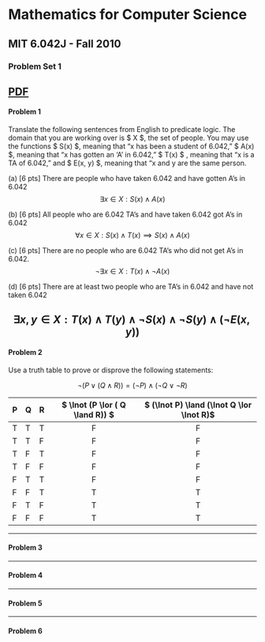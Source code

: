 # Mathematics for Computer Science
## MIT 6.042J - Fall 2010
### Problem Set 1
  
[PDF](https://ocw.mit.edu/courses/6-042j-mathematics-for-computer-science-fall-2010/52e4d5a499a39c41c129e1eb4e831e20_MIT6_042JF10_assn01.pdf)
---
#### Problem 1

Translate the following sentences from English to predicate logic. The domain that you are working over is $ X $, the set of people. You may use the functions $ S(x) $, meaning that “x has been a student of 6.042,” $ A(x) $, meaning that “x has gotten an ‘A’ in 6.042,” $ T(x) $ , meaning that “x is a TA of 6.042,” and $ E(x, y) $, meaning that “x and y are the same person.  

(a) [6 pts] There are people who have taken 6.042 and have gotten A’s in 6.042  
$$ \exists x \in X : S(x) \land A(x) $$  

(b) [6 pts] All people who are 6.042 TA’s and have taken 6.042 got A’s in 6.042  
$$ \forall x \in X : S(x) \land T(x) \implies S(x) \land A(x) $$ 

(c) [6 pts] There are no people who are 6.042 TA’s who did not get A’s in 6.042.  
$$ \lnot \exists x \in X : T(x) \land \lnot A(x) $$  

(d) [6 pts] There are at least two people who are TA’s in 6.042 and have not taken 6.042

$$ \exists x,y \in X : T(x) \land T(y) \land \lnot S(x) \land \lnot S(y)  \land (\lnot E(x,y)) $$  
---
#### Problem 2

Use a truth table to prove or disprove the following statements:

$$ \lnot (P \lor ( Q \land R)) = (\lnot P) \land (\lnot Q \lor \lnot R) $$

|P|Q|R|$ \lnot (P \lor ( Q \land R)) $|$ (\lnot P) \land (\lnot Q \lor \lnot R)$|
|-|-|-|:-:|:-:|
|T|T|T|F|F|
|T|T|F|F|F|
|T|F|T|F|F|
|T|F|F|F|F|
|F|T|T|F|F|
|F|F|T|T|T|
|F|T|F|T|T|
|F|F|F|T|T|




---
#### Problem 3


---
#### Problem 4

---
#### Problem 5

---
#### Problem 6